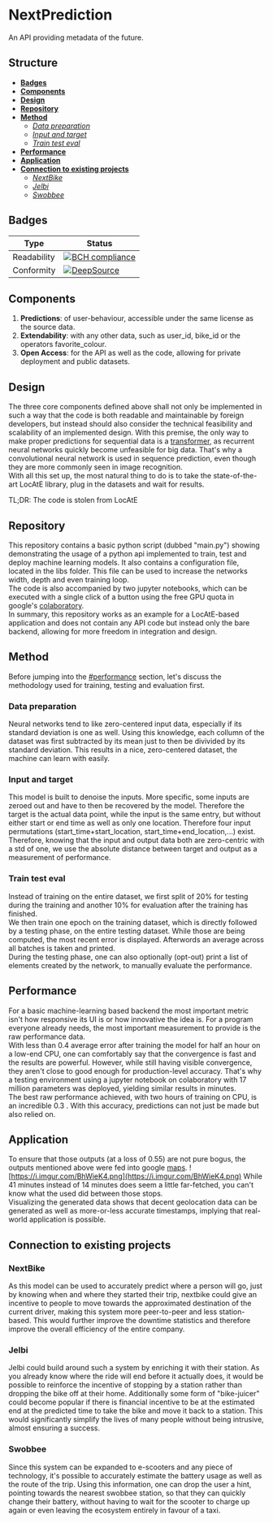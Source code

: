 # NextPrediction
An API providing metadata of the future.

## Structure
* [**Badges**](#badges)
* [**Components**](#components)
* [**Design**](#design)
* [**Repository**](#repository)
* [**Method**](#method)
  * [*Data preparation*](#data-preparation)
  * [*Input and target*](#input-and-target)
  * [*Train test eval*](#train-test-eval)
* [**Performance**](#performance)
* [**Application**](#application)
* [**Connection to existing projects**](#connection-to-existing-projects)
  * [*NextBike*](#nextbike)
  * [*Jelbi*](#Jelbi)
  * [*Swobbee*](#Swobbee)
 
## Badges
 | Type | Status |
 | --- | --- |
 | Readability | [![BCH compliance](https://bettercodehub.com/edge/badge/ClashLuke/NextPrediction?branch=master)](https://bettercodehub.com/) |
 | Conformity | [![DeepSource](https://static.deepsource.io/deepsource-badge-light-mini.svg)](https://deepsource.io/gh/ClashLuke/NextPrediction/?ref=repository-badge) | 
 
 
## Components
1. **Predictions**: of user-behaviour, accessible under the same license as the source data.
2. **Extendability**: with any other data, such as user_id, bike_id or the operators favorite_colour.
3. **Open Access**: for the API as well as the code, allowing for private deployment and public datasets.


## Design
The three core components defined above shall not only be implemented in such a way that the code is both readable and
maintainable by foreign developers, but instead should also consider the technical feasibility and scalability of an
implemented design. With this premise, the only way to make proper predictions for sequential data is a
[transformer](https://arxiv.org/abs/1706.03762), as recurrent neural networks quickly become unfeasible for big data.
That's why a convolutional neural network is used in sequence prediction, even though they are more commonly seen in
image recognition. \
With all this set up, the most natural thing to do is to take the state-of-the-art LocAtE library, plug in the datasets
and wait for results.

TL;DR: The code is stolen from LocAtE

## Repository
This repository contains a basic python script (dubbed "main.py") showing demonstrating the usage of a python api
implemented to train, test and deploy machine learning models. It also contains a configuration file, located in the
libs folder. This file can be used to increase the networks width, depth and even training loop.\
The code is also accompanied by two jupyter notebooks, which can be executed with a single click of a button using the free GPU
quota in google's [colaboratory](https://colab.research.google.com/). \
In summary, this repository works as an example for a LocAtE-based application and does not contain any API code but
instead only the bare backend, allowing for more freedom in integration and design.

## Method
Before jumping into the [#performance](#performance) section, let's discuss the methodology used for training, testing
and evaluation first.

### Data preparation
Neural networks tend to like zero-centered input data, especially if its standard deviation is one as well. Using this
knowledge, each collumn of the dataset was first subtracted by its mean just to then be divivided by its standard deviation.
This results in a nice, zero-centered dataset, the machine can learn with easily.

### Input and target
This model is built to denoise the inputs. More specific, some inputs are zeroed out and have to then be recovered by
the model. Therefore the target is the actual data point, while the input is the same entry, but without either start
or end time as well as only one location. Therefore four input permutations
(start_time+start_location, start_time+end_location,...) exist. Therefore, knowing that the input and output data both 
are zero-centric with a std of one, we use the absolute distance between target and output as a measurement of
performance. 

### Train test eval
Instead of training on the entire dataset, we first split of 20% for testing during the training and another 10% for
evaluation after the training has finished.\
We then train one epoch on the training dataset, which is directly followed by a testing phase, on the entire testing
dataset. While those are being computed, the most recent error is displayed. Afterwords an average across all batches is 
taken and printed.\
During the testing phase, one can also optionally (opt-out) print a list of elements created by the network, to manually
evaluate the performance. 

## Performance
For a basic machine-learning based backend the most important metric isn't how responsive its UI is or how innovative the
idea is. For a program everyone already needs, the most important measurement to provide is the raw performance data.\
With less than 0.4 average error after training the model for half an hour on a low-end CPU, one can comfortably say that the
convergence is fast and the results are powerful. However, while still having visible convergence, they aren't close to 
good enough for production-level accuracy. That's why a testing environment using a jupyter notebook on colaboratory
with 17 million parameters was deployed, yielding similar results in minutes.\
The best raw performance achieved, with two hours of training on CPU, is an incredible 0.3  . With this accuracy, 
predictions can not just be made but also relied on.

## Application
To ensure that those outputs (at a loss of 0.55) are not pure bogus, the outputs mentioned above were fed into google
[maps](https://www.google.com/maps/dir/51.48691354437813,+13.566158326518877/51.49277607438486,+13.57558008207597/@51.4874183,13.5690996,15z/data=!3m1!4b1!4m10!4m9!1m3!2m2!1d13.5661583!2d51.4869135!1m3!2m2!1d13.5755801!2d51.4927761!3e1).
![https://i.imgur.com/BhWieK4.png](https://i.imgur.com/BhWieK4.png)
While 41 minutes instead of 14 minutes does seem a little far-fetched, you can't know what the used did between those stops.\
Visualizing the generated data shows that decent geolocation data can be generated as well as more-or-less accurate
timestamps, implying that real-world application is possible.

## Connection to existing projects
### NextBike
As this model can be used to accurately predict where a person will go, just by knowing when and where they started
their trip, nextbike could give an incentive to people to move towards the approximated destination of the current driver,
making this system more peer-to-peer and less station-based. This would further improve the downtime statistics and
therefore improve the overall efficiency of the entire company. 

### Jelbi
Jelbi could build around such a system by enriching it with their station. As you already know where the ride will end
before it actually does, it would be possible to reinforce the incentive of stopping by a station rather than dropping 
the bike off at their home. Additionally some form of "bike-juicer" could become popular if there is financial incentive
to be at the estimated end at the predicted time to take the bike and move it back to a station. This would significantly
simplify the lives of many people without being intrusive, almost ensuring a success.

### Swobbee
Since this system can be expanded to e-scooters and any piece of technology, it's possible to accurately estimate the
battery usage as well as the route of the trip. Using this information, one can drop the user a hint, pointing
towards the nearest swobbee station, so that they can quickly change their battery, without having to wait for the scooter
to charge up again or even leaving the ecosystem entirely in favour of a taxi.
